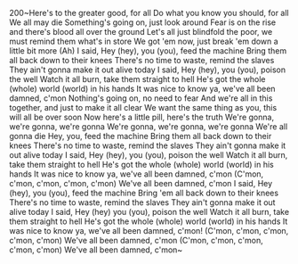 200~Here's to the greater good, for all Do what you know you should, for all We all may die Something's going on, just look around Fear is on the rise and there's blood all over the ground Let's all just blindfold the poor, we must remind them what's in store We got 'em now, just break 'em down a little bit more (Ah) I said, Hey (hey), you (you), feed the machine Bring them all back down to their knees There's no time to waste, remind the slaves They ain't gonna make it out alive today I said, Hey (hey), you (you), poison the well Watch it all burn, take them straight to hell He's got the whole (whole) world (world) in his hands It was nice to know ya, we've all been damned, c'mon Nothing's going on, no need to fear And we're all in this together, and just to make it all clear We want the same thing as you, this will all be over soon Now here's a little pill, here's the truth We're gonna, we're gonna, we're gonna We're gonna, we're gonna, we're gonna We're all gonna die Hey, you, feed the machine Bring them all back down to their knees There's no time to waste, remind the slaves They ain't gonna make it out alive today I said, Hey (hey), you (you), poison the well Watch it all burn, take them straight to hell He's got the whole (whole) world (world) in his hands It was nice to know ya, we've all been damned, c'mon (C'mon, c'mon, c'mon, c'mon, c'mon) We've all been damned, c'mon I said, Hey (hey), you (you), feed the machine Bring 'em all back down to their knees There's no time to waste, remind the slaves They ain't gonna make it out alive today I said, Hey (hey) you (you), poison the well Watch it all burn, take them straight to hell He's got the whole (whole) world (world) in his hands It was nice to know ya, we've all been damned, c'mon! (C'mon, c'mon, c'mon, c'mon, c'mon) We've all been damned, c'mon (C'mon, c'mon, c'mon, c'mon, c'mon) We've all been damned, c'mon~
